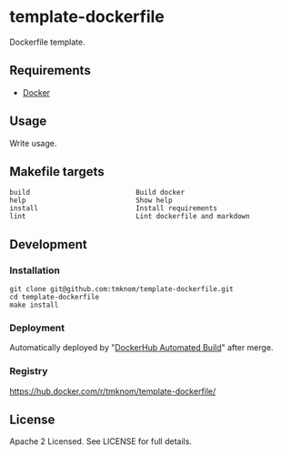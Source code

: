 # template-dockerfile

Dockerfile template.

## Requirements

- [Docker](https://www.docker.com/)

## Usage

Write usage.

## Makefile targets

```text
build                          Build docker
help                           Show help
install                        Install requirements
lint                           Lint dockerfile and markdown
```

## Development

### Installation

```shell
git clone git@github.com:tmknom/template-dockerfile.git
cd template-dockerfile
make install
```

### Deployment

Automatically deployed by "[DockerHub Automated Build](https://docs.docker.com/docker-hub/builds/)" after merge.

### Registry

<https://hub.docker.com/r/tmknom/template-dockerfile/>

## License

Apache 2 Licensed. See LICENSE for full details.
